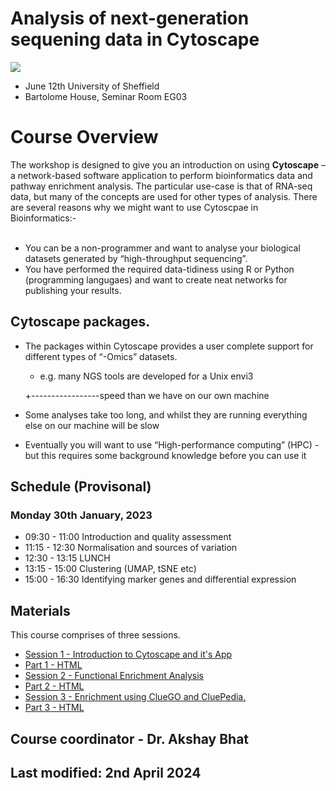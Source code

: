 # Analysis of next-generation sequening data in **Cytoscape**

![](sbc.png)

- June 12th University of Sheffield
- Bartolome House, Seminar Room EG03

# Course Overview

The workshop is designed to give you an introduction on using **Cytoscape** – a network-based software application to perform bioinformatics data and pathway enrichment analysis. The particular use-case is that of RNA-seq data, but many of the concepts are used for other types of analysis. There are several reasons why we might want to use Cytoscpae in Bioinformatics:- <br></br>
* You can be a non-programmer and want to analyse your biological datasets generated by “high-throughput sequencing”.
* You have performed the required data-tidiness using R or Python (programming langugaes) and want to create neat networks for publishing your results. 

## Cytoscape packages.
* The packages within Cytoscape provides a user complete support for different types of “-Omics” datasets. 
  *	e.g. many NGS tools are developed for a Unix envi3
  
  +-----------------speed than we have on our own machine
*	Some analyses take too long, and whilst they are running everything else on our machine will be slow
*	Eventually you will want to use “High-performance computing” (HPC) - but this requires some background knowledge before you can use it


## Schedule (Provisonal)

### Monday 30th January, 2023


- 09:30 - 11:00 Introduction and quality assessment
- 11:15 - 12:30 Normalisation and sources of variation
- 12:30 - 13:15 LUNCH
- 13:15 - 15:00 Clustering (UMAP, tSNE etc)
- 15:00 - 16:30 Identifying marker genes and differential expression

## Materials

This course comprises of three sessions. 
- [Session 1 - Introduction to Cytoscape and it's App](session1.Rmd)
- [Part 1 - HTML](session1.nb.html)
- [Session 2 - Functional Enrichment Analysis](session2.Rmd)
- [Part 2 - HTML](session2.nb.html)
- [Session 3 - Enrichment using ClueGO and CluePedia.](session3.Rmd)
- [Part 3 - HTML](session3.nb.html)

## Course coordinator - Dr. Akshay Bhat
## Last modified: 2nd April 2024
